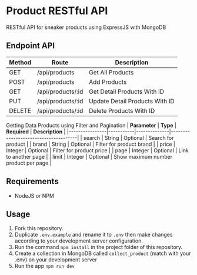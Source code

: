 # Product RESTful API
RESTful API for sneaker products using ExpressJS with MongoDB

## Endpoint API
| **Method** | **Route**         | **Description**                |
|------------|-------------------|--------------------------------|
| GET        | /api/products     | Get All Products               |
| POST       | /api/products     | Add Products                   |
| GET        | /api/products/:id | Get Detail Products With ID    |
| PUT        | /api/products/:id | Update Detail Products With ID |
| DELETE     | /api/products/:id | Delete Products With ID        |

Getting Data Products using Filter and Pagination
| **Parameter**  | **Type**  | **Required** | **Description**                      |
|----------------|-----------|--------------|--------------------------------------|
| search         | String    | Optional     | Search for product                   |
| brand          | String    | Optional     | Filter for product brand             |
| price          | Integer   | Optional     | Filter for product price             |
| page           | Integer   | Optional     | Link to another page                 |
| limit          | Integer   | Optional     | Show maximum number product per page |

## Requirements
- NodeJS or NPM

## Usage
1. Fork this repository.
2. Duplicate `.env.example` and rename it to `.env` then make  changes according to your development server configuration.
3. Run the command `npm install` in the project folder of this repository.
4. Create a collection in MongoDB called `collect_product` (match with your .env) on your development server
5. Run the app `npm run dev`
